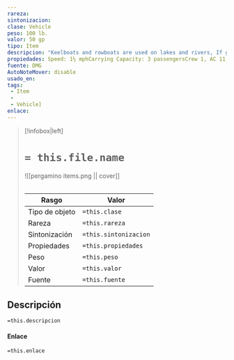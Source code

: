 ```yaml
---
rareza: 
sintonizacion: 
clase: Vehicle
peso: 100 lb.
valor: 50 gp
tipo: Item
descripcion: "Keelboats and rowboats are used on lakes and rivers, If going downstream, add the speed of the current (typically 3 miles per hour) to the speed of the vehicle. These vehicles can&#x27;t be rowed against any significant current, but they can be pulled upstream by draft animals on the shores. A rowboat weighs 100 pounds, in case adventurers carry it over land. Crew. A ship needs a crew of skilled hirelings to function. As per the Player&#x27;s Handbook, one skilled hireling costs at least 2 gp per day. The minimum number of skilled hirelings needed to crew a ship depends on the type of vessel.You can track the loyalty of individual crew members or the crew as a whole using the optional loyalty rules in chapter 4 of the Dungeon Master&#x27;s Guide. If at least half the crew becomes disloyal during a voyage, the crew turns hostile and stages a mutiny. If the ship is berthed, disloyal crew members leave the ship and never return. Passengers. This indicates the number of Small and Medium passengers the ship can accommodate.Accommodations consist of shared hammocks in tight quarters. A ship outfitted with private accommodations can carry one-fifth as many passengers.A passenger is usually expected to pay 5 sp per day for a hammock, but prices can vary from ship to ship. A small private cabin usually costs 2 gp per day. Cargo. The maximum tonnage the ship can carry. Damage Threshold. If a ship has a Damage Threshold, it has immunity to all damage unless it takes an amount of damage equal to or greater than its damage threshold, in which case it takes damage as normal. Any damage that fails to meet or exceed the damage threshold is considered superficial and doesn&#x27;t reduce the ship&#x27;s hit points. Ship Repair. Repairs to a damaged ship can be made while the vessel is berthed. Repairing 1 hit point of damage requires 1 day and costs 20 gp for materials and labor."
propiedades: Speed: 1½ mphCarrying Capacity: 3 passengersCrew 1, AC 11, HP 50
fuente: DMG
AutoNoteMover: disable
usado_en:  
tags: 
 - Item
 - 
 - Vehicle]
enlace: 
---
```


> [!infobox|left]
>  # `= this.file.name`
> ![[pergamino items.png || cover]]
> ######   
> |Rasgo | Valor |
> | --- | --- |
> | Tipo de objeto| `=this.clase`|
>  | Rareza| `=this.rareza`|
> | Sintonización | `=this.sintonizacion` |
> | Propiedades | `=this.propiedades` |
>  | Peso | `=this.peso` |
> | Valor | `=this.valor` |
> | Fuente | `=this.fuente` |


## Descripción
`=this.descripcion`

#### Enlace
`=this.enlace`